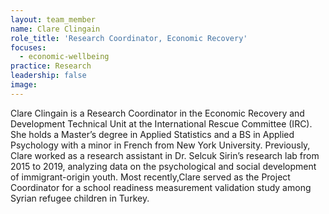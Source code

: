 ```yaml
---
layout: team_member
name: Clare Clingain
role_title: 'Research Coordinator, Economic Recovery'
focuses:
  - economic-wellbeing
practice: Research
leadership: false
image:
---
```


Clare Clingain is a Research Coordinator in the Economic Recovery and Development Technical Unit at the International Rescue Committee (IRC). She holds a Master’s degree in Applied Statistics and a BS in Applied Psychology with a minor in French from New York University. Previously, Clare worked as a research assistant in Dr. Selcuk Sirin’s research lab from 2015 to 2019, analyzing data on the psychological and social development of immigrant-origin youth. Most recently,Clare served as the Project Coordinator for a school readiness measurement validation study among Syrian refugee children in Turkey.